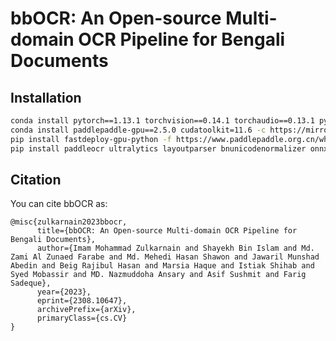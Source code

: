 <!-- # ocr

## TODO
- [ ] populate isolated standalone modules under **BengaliaiOCR/modules**
- [ ] create a ocr class in **BengaliaiOCR/ocr.py**
    - [ ] 2 public functions: ```eval() and infer()```
    - [ ] 2 modes for eval: ```pipeline and standalone``` -->

# bbOCR: An Open-source Multi-domain OCR Pipeline for Bengali Documents




## Installation

```bash
conda install pytorch==1.13.1 torchvision==0.14.1 torchaudio==0.13.1 pytorch-cuda=11.6 -c pytorch -c nvidia -y
conda install paddlepaddle-gpu==2.5.0 cudatoolkit=11.6 -c https://mirrors.tuna.tsinghua.edu.cn/anaconda/cloud/Paddle/ -c conda-forge -y
pip install fastdeploy-gpu-python -f https://www.paddlepaddle.org.cn/whl/fastdeploy.html
pip install paddleocr ultralytics layoutparser bnunicodenormalizer onnxruntime-gpu
```


## Citation

You can cite bbOCR as:

```
@misc{zulkarnain2023bbocr,
      title={bbOCR: An Open-source Multi-domain OCR Pipeline for Bengali Documents}, 
      author={Imam Mohammad Zulkarnain and Shayekh Bin Islam and Md. Zami Al Zunaed Farabe and Md. Mehedi Hasan Shawon and Jawaril Munshad Abedin and Beig Rajibul Hasan and Marsia Haque and Istiak Shihab and Syed Mobassir and MD. Nazmuddoha Ansary and Asif Sushmit and Farig Sadeque},
      year={2023},
      eprint={2308.10647},
      archivePrefix={arXiv},
      primaryClass={cs.CV}
}
```



